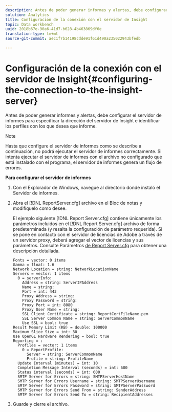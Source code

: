 ```yaml
---
description: Antes de poder generar informes y alertas, debe configurar el servidor de informes para especificar la dirección del servidor de Insight e identificar los perfiles con los que desea que informe.
solution: Analytics
title: Configuración de la conexión con el servidor de Insight
topic: Data workbench
uuid: 2018b67e-90a6-41d7-b628-4b463869df6e
translation-type: tm+mt
source-git-commit: aec1f7b14198cdde91f61d490a235022943bfedb

---
```



# Configuración de la conexión con el servidor de Insight{#configuring-the-connection-to-the-insight-server}

Antes de poder generar informes y alertas, debe configurar el servidor de informes para especificar la dirección del servidor de Insight e identificar los perfiles con los que desea que informe.

>[!NOTE]
>
>Hasta que configure el servidor de informes como se describe a continuación, no podrá ejecutar el servidor de informes correctamente. Si intenta ejecutar el servidor de informes con el archivo no configurado que está instalado con el programa, el servidor de informes genera un flujo de errores.

**Para configurar el servidor de informes**

1. Con el Explorador de Windows, navegue al directorio donde instaló el Servidor de informes.
1. Abra el [!DNL ReportServer.cfg] archivo en el Bloc de notas y modifíquelo como desee.

   El ejemplo siguiente [!DNL Report Server.cfg] contiene únicamente los parámetros incluidos en el [!DNL Report Server.cfg] archivo de forma predeterminada (y resalta la configuración de parámetro requerida). Si se pone en contacto con el servidor de licencias de Adobe a través de un servidor proxy, deberá agregar el vector de licencias y sus parámetros. Consulte Parámetros [de Report Server.cfg](../../../home/c-rpt-oview/c-rpt-param-ref/c-rpt-svr-param.md#concept-53359b328fd140d593c3f2fc0031be06) para obtener una descripción detallada.

   ```
   Fonts = vector: 0 items
   Gamma = float: 1.6
   Network Location = string: NetworkLocationName
   Servers = vector: 1 items
     0 = serverInfo:
       Address = string: ServerIPAddress
       Name = string: 
       Port = int: 443
       Proxy Address = string:
       Proxy Password = string:
       Proxy Port = int: 8080
       Proxy User Name = string:
       SSL Client Certificate = string: ReportCertFileName.pem
       SSL Server Common Name = string: ServerCommonName
       Use SSL = bool: true
   Result Memory Limit (KB) = double: 100000
   Maximum Slice Size = int: 30
   Use OpenGL Hardware Rendering = bool: true
   Reporting = :
     Profiles = vector: 1 items
       0 = ReportProfile:
         Server = string: ServerCommonName
         Profile = string: ProfileName
     Update Interval (minutes) = int: 10
     Completion Message Interval (seconds) = int: 600
     Status interval (seconds) = int: 600
     SMTP Server for Errors = string: SMTPServerHostName
     SMTP Server for Errors Username = string: SMTPServerUsername
     SMTP Server for Errors Password = string: SMTPServerPassword
     SMTP Server for Errors Send From = string: SenderAddress
     SMTP Server for Errors Send To = string: RecipientAddresses
   ```

1. Guarde y cierre el archivo.
